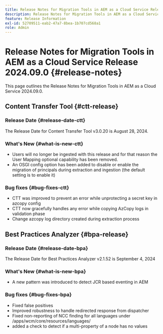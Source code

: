 ```yaml
---
title: Release Notes for Migration Tools in AEM as a Cloud Service Release 2024.09
description: Release Notes for Migration Tools in AEM as a Cloud Service Release 2024.09.0
feature: Release Information
exl-id: 52709511-eab2-47a7-8bea-1b707cd568a1
role: Admin
---
```

# Release Notes for Migration Tools in AEM as a Cloud Service Release 2024.09.0 {#release-notes}

This page outlines the Release Notes for Migration Tools in AEM as a Cloud Service 2024.09.0.

## Content Transfer Tool {#ctt-release}

### Release Date {#release-date-ctt}

The Release Date for Content Transfer Tool v3.0.20 is August 28, 2024.

### What's New {#what-is-new-ctt}

* Users will no longer be ingested with this release and for that reason the User Mapping optional capability has been removed.
* An OSGI config option has been added to disable or enable the migration of principals during extraction and ingestion (the default setting is to enable it)

### Bug fixes {#bug-fixes-ctt}

* CTT was improved to prevent an error while unprotecting a secret key in azcopy config
* CTT now gracefully handles any error while copying AzCopy logs in validation phase
* Change azcopy log directory created during extraction process

## Best Practices Analyzer {#bpa-release}

### Release Date {#release-date-bpa}

The Release Date for Best Practices Analyzer v2.1.52 is September 4, 2024

### What's New {#what-is-new-bpa}

* A new pattern was introduced to detect JCR based eventing in AEM

### Bug fixes {#bug-fixes-bpa}

* Fixed false positives
* Improved robustness to handle redirected response from dispatcher
* Fixed non-reporting of NCC finding for all languages under /apps/wcm/core/resources/languages/
* added a check to detect if a multi-property of a node has no values

